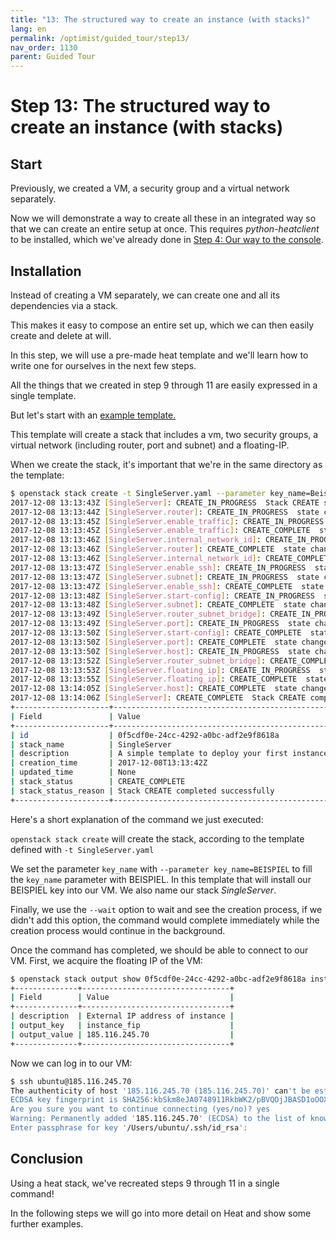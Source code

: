 ```yaml
---
title: "13: The structured way to create an instance (with stacks)"
lang: en
permalink: /optimist/guided_tour/step13/
nav_order: 1130
parent: Guided Tour
---
```


Step 13: The structured way to create an instance (with stacks)
===============================================================

Start
-----

Previously, we created a VM, a security group and a virtual network separately.

Now we will demonstrate a way to create all these in an integrated way so that
we can create an entire setup at once. This requires *python-heatclient* to be
installed, which we've already done in [Step 4: Our way to the console](/optimist/guided_tour/step04/).

Installation
------------

Instead of creating a VM separately, we can create one and all its dependencies
via a stack.

This makes it easy to compose an entire set up, which we can then easily create
and delete at will.

In this step, we will use a pre-made heat template and we'll learn how to
write one for ourselves in the next few steps.

All the things that we created in step 9 through 11 are easily expressed in a
single template.

But let's start with an [example
template.](https://github.com/innovocloud/openstack_examples/tree/master/heat/templates)


This template will create a stack that includes a vm, two security groups, a
virtual network (including router, port and subnet) and a floating-IP.

When we create the stack, it's important that we're in the same directory as
the template:

```bash
$ openstack stack create -t SingleServer.yaml --parameter key_name=Beispiel SingleServer --wait
2017-12-08 13:13:43Z [SingleServer]: CREATE_IN_PROGRESS  Stack CREATE started
2017-12-08 13:13:44Z [SingleServer.router]: CREATE_IN_PROGRESS  state changed
2017-12-08 13:13:45Z [SingleServer.enable_traffic]: CREATE_IN_PROGRESS  state changed
2017-12-08 13:13:45Z [SingleServer.enable_traffic]: CREATE_COMPLETE  state changed
2017-12-08 13:13:46Z [SingleServer.internal_network_id]: CREATE_IN_PROGRESS  state changed
2017-12-08 13:13:46Z [SingleServer.router]: CREATE_COMPLETE  state changed
2017-12-08 13:13:46Z [SingleServer.internal_network_id]: CREATE_COMPLETE  state changed
2017-12-08 13:13:47Z [SingleServer.enable_ssh]: CREATE_IN_PROGRESS  state changed
2017-12-08 13:13:47Z [SingleServer.subnet]: CREATE_IN_PROGRESS  state changed
2017-12-08 13:13:47Z [SingleServer.enable_ssh]: CREATE_COMPLETE  state changed
2017-12-08 13:13:48Z [SingleServer.start-config]: CREATE_IN_PROGRESS  state changed
2017-12-08 13:13:48Z [SingleServer.subnet]: CREATE_COMPLETE  state changed
2017-12-08 13:13:49Z [SingleServer.router_subnet_bridge]: CREATE_IN_PROGRESS  state changed
2017-12-08 13:13:49Z [SingleServer.port]: CREATE_IN_PROGRESS  state changed
2017-12-08 13:13:50Z [SingleServer.start-config]: CREATE_COMPLETE  state changed
2017-12-08 13:13:50Z [SingleServer.port]: CREATE_COMPLETE  state changed
2017-12-08 13:13:50Z [SingleServer.host]: CREATE_IN_PROGRESS  state changed
2017-12-08 13:13:52Z [SingleServer.router_subnet_bridge]: CREATE_COMPLETE  state changed
2017-12-08 13:13:53Z [SingleServer.floating_ip]: CREATE_IN_PROGRESS  state changed
2017-12-08 13:13:55Z [SingleServer.floating_ip]: CREATE_COMPLETE  state changed
2017-12-08 13:14:05Z [SingleServer.host]: CREATE_COMPLETE  state changed
2017-12-08 13:14:06Z [SingleServer]: CREATE_COMPLETE  Stack CREATE completed successfully
+---------------------+-------------------------------------------------+
| Field               | Value                                           |
+---------------------+-------------------------------------------------+
| id                  | 0f5cdf0e-24cc-4292-a0bc-adf2e9f8618a            |
| stack_name          | SingleServer                                    |
| description         | A simple template to deploy your first instance |
| creation_time       | 2017-12-08T13:13:42Z                            |
| updated_time        | None                                            |
| stack_status        | CREATE_COMPLETE                                 |
| stack_status_reason | Stack CREATE completed successfully             |
+---------------------+-------------------------------------------------+
```

Here's a short explanation of the command we just executed:

`openstack stack create` will create the stack, according to the
template defined with `-t SingleServer.yaml`

We set the parameter `key_name` with `--parameter key_name=BEISPIEL` to
fill the `key_name` parameter with BEISPIEL. In this template that will
install our BEISPIEL key into our VM. We also name our stack
*SingleServer*.

Finally, we use the `--wait` option to wait and see the creation
process, if we didn't add this option, the command would complete
immediately while the creation process would continue in the background.


Once the command has completed, we should be able to connect to our VM. First,
we acquire the floating IP of the VM:

```bash
$ openstack stack output show 0f5cdf0e-24cc-4292-a0bc-adf2e9f8618a instance_fip
+--------------+---------------------------------+
| Field        | Value                           |
+--------------+---------------------------------+
| description  | External IP address of instance |
| output_key   | instance_fip                    |
| output_value | 185.116.245.70                  |
+--------------+---------------------------------+
```

Now we can log in to our VM:

```bash
$ ssh ubuntu@185.116.245.70
The authenticity of host '185.116.245.70 (185.116.245.70)' can't be established.
ECDSA key fingerprint is SHA256:kbSkm8eJA0748911RkbWK2/pBVQOjJBASD1oOOXalk.
Are you sure you want to continue connecting (yes/no)? yes
Warning: Permanently added '185.116.245.70' (ECDSA) to the list of known hosts.
Enter passphrase for key '/Users/ubuntu/.ssh/id_rsa':
```

Conclusion
----------

Using a heat stack, we've recreated steps 9 through 11 in a single command!

In the following steps we will go into more detail on Heat and show some further examples.
